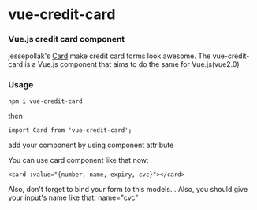 # vue-credit-card

### Vue.js credit card component

jessepollak's [Card](http://github.com/jessepollak/card) make credit card forms look awesome.
The vue-credit-card is a Vue.js component that aims to do the same for Vue.js(vue2.0)

### Usage

``npm i vue-credit-card``

then 

``import Card from 'vue-credit-card';``

add your component by using component attribute

You can use card component like that now:

``<card :value="{number, name, expiry, cvc}"></card>``

Also, don't forget to bind your form to this models... Also, you should give your input's name like that: name="cvc"



